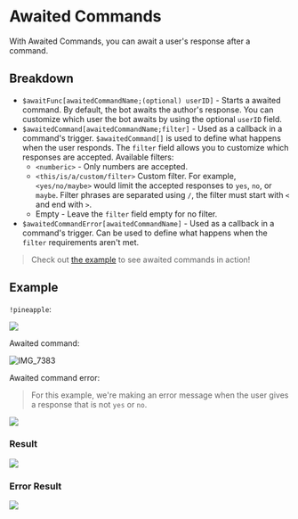 # Awaited Commands
With Awaited Commands, you can await a user's response after a command.

## Breakdown
- `$awaitFunc[awaitedCommandName;(optional) userID]` - Starts a awaited command. By default, the bot awaits the author's response. You can customize which user the bot awaits by using the optional `userID` field.
- `$awaitedCommand[awaitedCommandName;filter]` - Used as a callback in a command's trigger. `$awaitedCommand[]` is used to define what happens when the user responds. The `filter` field allows you to customize which responses are accepted. Available filters:
  - `<numberic>` - Only numbers are accepted.
  - `<this/is/a/custom/filter>` Custom filter. For example, `<yes/no/maybe>` would limit the accepted responses to `yes`, `no`, or `maybe`. Filter phrases are separated using `/`, the filter must start with `<` and end with `>`.
  - Empty - Leave the `filter` field empty for no filter.
- `$awaitedCommandError[awaitedCommandName]` - Used as a callback in a command's trigger. Can be used to define what happens when the `filter` requirements aren't met.
> Check out [the example](#example) to see awaited commands in action!

## Example
`!pineapple`:

![](https://user-images.githubusercontent.com/69215413/136297136-f1fb392d-41ef-4b09-8a74-aca1045f32a3.PNG)

Awaited command:

![IMG_7383](https://user-images.githubusercontent.com/69215413/136297222-1fb844b0-1ea2-4e73-8225-1a51d94bd604.PNG)

Awaited command error:
> For this example, we're making an error message when the user gives a response that is not `yes` or `no`.

![](https://user-images.githubusercontent.com/69215413/136297541-ecc51145-e215-4dae-a58f-c9bf47ecfab0.PNG)

### Result
![](https://user-images.githubusercontent.com/69215413/136297034-bea11009-2eac-45ed-a8e9-8e2f645bb4c0.png)

### Error Result
![](https://user-images.githubusercontent.com/69215413/136297780-f7de1311-0334-4c3d-8a0f-bfa99d0ff212.png)
